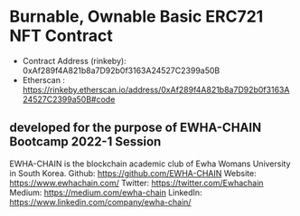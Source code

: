 # Burnable, Ownable Basic ERC721 NFT Contract 
- Contract Address (rinkeby): 0xAf289f4A821b8a7D92b0f3163A24527C2399a50B
- Etherscan : https://rinkeby.etherscan.io/address/0xAf289f4A821b8a7D92b0f3163A24527C2399a50B#code

## developed for the purpose of EWHA-CHAIN Bootcamp 2022-1 Session
EWHA-CHAIN is the blockchain academic club of Ewha Womans University in South Korea.
Github: https://github.com/EWHA-CHAIN
Website: https://www.ewhachain.com/
Twitter: https://twitter.com/Ewhachain
Medium: https://medium.com/ewha-chain
LinkedIn: https://www.linkedin.com/company/ewha-chain/

